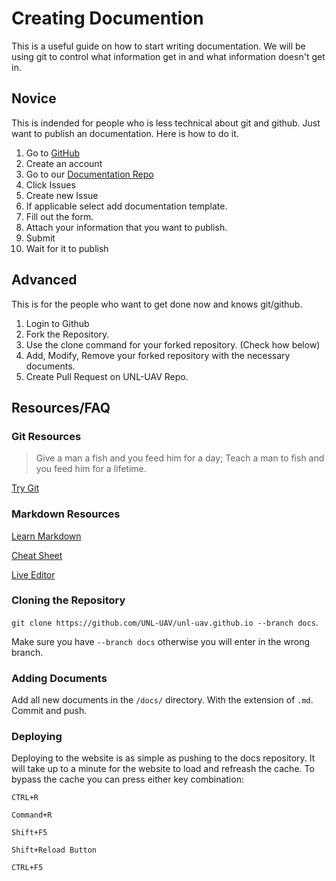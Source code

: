 # Creating Documention

This is a useful guide on how to start writing documentation. We will be using git to control what information get in and what information doesn't get in.

## Novice
This is indended for people who is less technical about git and github. Just want to publish an documentation. Here is how to do it.

1. Go to [GitHub](https://github.com)
2. Create an account
3. Go to our [Documentation Repo](https://github.com/UNL-UAV/unl-uav.github.io/)
4. Click Issues
5. Create new Issue
6. If applicable select add documentation template.
7. Fill out the form.
8. Attach your information that you want to publish.
9. Submit
10. Wait for it to publish

## Advanced
This is for the people who want to get done now and knows git/github.

1. Login to Github
2. Fork the Repository.
3. Use the clone command for your forked repository. (Check how below)
4. Add, Modify, Remove your forked repository with the necessary documents.
5. Create Pull Request on UNL-UAV Repo.

## Resources/FAQ
### Git Resources
> Give a man a fish and you feed him for a day; Teach a man to fish and you feed him for a lifetime.

[Try Git](https://try.github.io/)

### Markdown Resources

[Learn Markdown](https://www.markdowntutorial.com/)

[Cheat Sheet](https://www.markdownguide.org/cheat-sheet/)

[Live Editor](https://markdownlivepreview.com/)

### Cloning the Repository
```git clone https://github.com/UNL-UAV/unl-uav.github.io --branch docs```. 

Make sure you have ```--branch docs``` otherwise you will enter in the wrong branch.

### Adding Documents
Add all new documents in the ```/docs/``` directory. With the extension of ```.md```. Commit and push.

### Deploying
Deploying to the website is as simple as pushing to the docs repository. It will take up to a minute for the website to load and refreash the cache. To bypass the cache you can press either key combination:

```
CTRL+R

Command+R

Shift+F5

Shift+Reload Button

CTRL+F5
```
